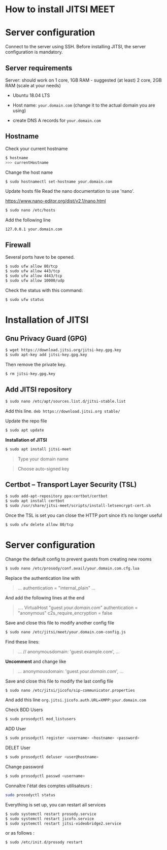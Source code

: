 # How to install JITSI MEET

# Server configuration

Connect to the server using SSH.
Before installing JITSI, the server configuration is mandatory.
## Server requirements

Server: should work on 1 core, 1GB RAM - suggested (at least) 2 core, 2GB RAM (scale at your needs)

-   Ubuntu 18.04 LTS
    
-   Host name: `your.domain.com` (change it to the actual domain you are using)
    
-   create DNS A records for `your.domain.com`

## Hostname
Check your current hostname
```bash
$ hostname
>>> currentHostname
```
Change the host name
```bash
$ sudo hostnamectl set-hostname your.domain.com
```
Update hosts file
Read the nano documentation to use 'nano'.

https://www.nano-editor.org/dist/v2.1/nano.html
```bash
$ sudo nano /etc/hosts
```
Add the following line

`127.0.0.1 your.domain.com`

## Firewall

Several ports have to be opened.
```bash
$ sudo ufw allow 80/tcp
$ sudo ufw allow 443/tcp
$ sudo ufw allow 4443/tcp
$ sudo ufw allow 10000/udp
```
Check the status with this command:
```bash
$ sudo ufw status
```

# Installation of JITSI

## Gnu Privacy Guard (GPG)

```bash
$ wget https://download.jitsi.org/jitsi-key.gpg.key
$ sudo apt-key add jitsi-key.gpg.key
```
Then remove the private key.
```bash
$ rm jitsi-key.gpg.key
```
## Add JITSI repository
```bash
$ sudo nano /etc/apt/sources.list.d/jitsi-stable.list
```
Add this line.
`deb https://download.jitsi.org stable/`

Update the repo file
```bash
$ sudo apt update
```
**Installation of JITSI**
```bash
$ sudo apt install jitsi-meet
```
> Type your domain name

> Choose auto-signed key
> 
## Certbot – Transport Layer Security (TSL)

  ```bash
$ sudo add-apt-repository ppa:certbot/certbot
$ sudo apt install certbot
$ sudo /usr/share/jitsi-meet/scripts/install-letsencrypt-cert.sh
```
Once the TSL is set you can close the HTTP port since it’s no longer useful
```bash
$ sudo ufw delete allow 80/tcp
```
# Server configuration
Change the default config to prevent guests from creating new rooms
```bash
$ sudo nano /etc/prosody/conf.avail/your.domain.com.cfg.lua
```
Replace the authentication line with
>...
>authentication = "internal_plain"
>...
>
And add the following lines at the end
> ....
>VirtualHost "guest._your.domain.com_"
>authentication = "anonymous"
>c2s_require_encryption = false

Save and close this file to modify another config file
```bash
$ sudo nano /etc/jitsi/meet/your.domain.com-config.js
```
  Find these lines:
>...
>// anonymousdomain: 'guest.example.com',
>...

**Uncomment** and change like

>...
>anonymousdomain: 'guest._your.domain.com_',
>…

Save and close this file to modify the last config file
```bash
$ sudo nano /etc/jitsi/jicofo/sip-communicator.properties
```
And add this line
`org.jitsi.jicofo.auth.URL=XMPP:your.domain.com`

Check BDD Users
```bash
$ sudo prosodyctl mod_listusers
```
ADD User
```bash
$ sudo prosodyctl register <username> <hostname> <password>
```
DELET User
```bash
$ sudo prosodyctl deluser <user@hostname>
```
Change password
```bash
$ sudo prosodyctl passwd <username>
```
Connaître l'état des comptes utilisateurs :
```bash
sudo prosodyctl status
```
  Everything is set up, you can restart all services
```bash
$ sudo systemctl restart prosody.service
$ sudo systemctl restart jicofo.service
$ sudo systemctl restart jitsi-videobridge2.service
```
or as follows :
```bash
$ sudo /etc/init.d/prosody restart
```
